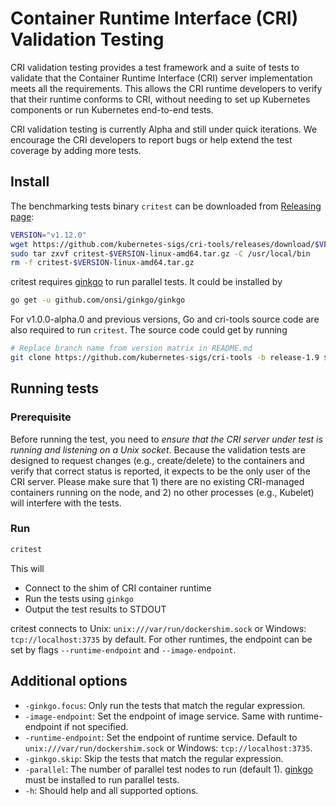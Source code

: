 # Container Runtime Interface (CRI) Validation Testing

CRI validation testing provides a test framework and a suite of tests to validate that the Container Runtime Interface (CRI) server implementation meets all the requirements. This allows the CRI runtime developers to verify that their runtime conforms to CRI, without needing to set up Kubernetes components or run Kubernetes end-to-end tests.

CRI validation testing is currently Alpha and still under quick iterations. We encourage the CRI developers to report bugs or help extend the test coverage by adding more tests.

## Install

The benchmarking tests binary `critest` can be downloaded from [Releasing page](https://github.com/kubernetes-sigs/cri-tools/releases):

```sh
VERSION="v1.12.0"
wget https://github.com/kubernetes-sigs/cri-tools/releases/download/$VERSION/critest-$VERSION-linux-amd64.tar.gz
sudo tar zxvf critest-$VERSION-linux-amd64.tar.gz -C /usr/local/bin
rm -f critest-$VERSION-linux-amd64.tar.gz
```

critest requires [ginkgo](https://github.com/onsi/ginkgo) to run parallel tests. It could be installed by

```sh
go get -u github.com/onsi/ginkgo/ginkgo
```

For v1.0.0-alpha.0 and previous versions, Go and cri-tools source code are also required to run `critest`. The source code could get by running

```sh
# Replace branch name from version matrix in README.md
git clone https://github.com/kubernetes-sigs/cri-tools -b release-1.9 $GOPATH/src/github.com/kubernetes-sigs/cri-tools
```

## Running tests

### Prerequisite

Before running the test, you need to _ensure that the CRI server under test is running and listening on a Unix socket_. Because the validation tests are designed to request changes (e.g., create/delete) to the containers and verify that correct status is reported, it expects to be the only user of the CRI server. Please make sure that 1) there are no existing CRI-managed containers running on the node, and 2) no other processes (e.g., Kubelet) will interfere with the tests.

### Run

```sh
critest
```

This will

- Connect to the shim of CRI container runtime
- Run the tests using `ginkgo`
- Output the test results to STDOUT

critest connects to Unix: `unix:///var/run/dockershim.sock` or Windows: `tcp://localhost:3735` by default. For other runtimes, the endpoint can be set by flags `--runtime-endpoint` and `--image-endpoint`.

## Additional options

- `-ginkgo.focus`: Only run the tests that match the regular expression.
- `-image-endpoint`: Set the endpoint of image service. Same with runtime-endpoint if not specified.
- `-runtime-endpoint`: Set the endpoint of runtime service. Default to `unix:///var/run/dockershim.sock` or Windows: `tcp://localhost:3735`.
- `-ginkgo.skip`: Skip the tests that match the regular expression.
- `-parallel`: The number of parallel test nodes to run (default 1). [ginkgo](https://github.com/onsi/ginkgo) must be installed to run parallel tests.
- `-h`: Should help and all supported options.
